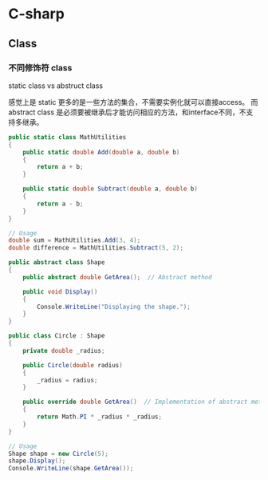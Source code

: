 # C-sharp

## Class
### 不同修饰符 class

static class vs abstruct class

感觉上是 static 更多的是一些方法的集合，不需要实例化就可以直接access。
而abstract class 是必须要被继承后才能访问相应的方法，和interface不同，不支持多继承。
```c#
public static class MathUtilities
{
    public static double Add(double a, double b)
    {
        return a + b;
    }

    public static double Subtract(double a, double b)
    {
        return a - b;
    }
}

// Usage
double sum = MathUtilities.Add(3, 4);
double difference = MathUtilities.Subtract(5, 2);
```

```c#
public abstract class Shape
{
    public abstract double GetArea();  // Abstract method

    public void Display()
    {
        Console.WriteLine("Displaying the shape.");
    }
}

public class Circle : Shape
{
    private double _radius;

    public Circle(double radius)
    {
        _radius = radius;
    }

    public override double GetArea()  // Implementation of abstract method
    {
        return Math.PI * _radius * _radius;
    }
}

// Usage
Shape shape = new Circle(5);
shape.Display();
Console.WriteLine(shape.GetArea());

```